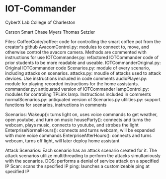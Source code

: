 # IOT-Commander
CyberX Lab
College of Charleston

Carson Smart
Chase Myers
Thomas Setzler

Files:
	CoffeeCode/coffee: code for controlling the smart coffee pot from the creator's github
	AvacomControl.py:  modules to connect to, move, and otherwise control the avacom camera.  Methods are commented with instructions for use
	IOTCommander.py: refactored IOTCommander code of prior students to be more readable and useable.
	IOTCommanderOriginal.py: Original IOTCommander code
	Scenarios.py: module of every scenario, including attacks on scenarios.
	attacks.py: moudle of attacks used to attack devices.  Use instructions included in code comments
	audioPlayer.py: module for playing recorded instructions for the home assistants.  
	commander.py: antiquated version of IOTCommander
	lampControl.py: modules for controling TPLink lamp.  Instructions included in comments
	normalScenarios.py: antiquated version of Scenarios.py
	utilities.py: support functions for scenarios, instructions in comments

Scenarios:
	Wakeup(): turns light on, uses voice commands to get weather, open youtube, and turn on music
	houseParty(): connects and turns the webcam, plays music, connects to youtube, and strobes the light
	EnterpriseNormalHours(): connects and turns webcam, will be expanded with more voice commands
	EnterpriseAfterHours(): connects and turns webcam, turns off light, will later deploy home assistant

Attack Scenarios:
Each scenario has an attack scenario created for it.  The attack scenarios utilize multithreading to perform the attacks simultaniously with the scenarios.
	DOS: performs a denial of service attack on a specified IP
	Scan: scans the specified IP
	ping: launches a customizeable ping at specified IP
